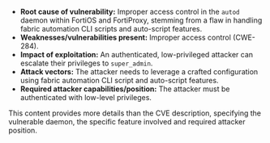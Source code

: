 - **Root cause of vulnerability:** Improper access control in the `autod` daemon within FortiOS and FortiProxy, stemming from a flaw in handling fabric automation CLI scripts and auto-script features.
- **Weaknesses/vulnerabilities present:** Improper access control (CWE-284).
- **Impact of exploitation:** An authenticated, low-privileged attacker can escalate their privileges to `super_admin`.
- **Attack vectors:** The attacker needs to leverage a crafted configuration using fabric automation CLI script and auto-script features.
- **Required attacker capabilities/position:** The attacker must be authenticated with low-level privileges.

This content provides more details than the CVE description, specifying the vulnerable daemon, the specific feature involved and required attacker position.